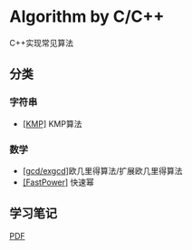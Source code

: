 # Algorithm by C/C++
 C++实现常见算法

## 分类
### 字符串

* [[KMP]](https://github.com/LHesperus/Algorithm-by-Cpp/tree/master/KMP) KMP算法 <br>
### 数学
* [[gcd/exgcd]](https://github.com/LHesperus/Algorithm-by-Cpp/tree/master/math/gcd)欧几里得算法/扩展欧几里得算法 <br>
* [[FastPower]](https://github.com/LHesperus/Algorithm-by-Cpp/tree/master/Unclassified/FastPower) 快速幂 <br>
## 学习笔记

[PDF](https://github.com/LHesperus/Algorithm-by-Cpp/blob/master/algorithm-latex/algorithm.pdf)